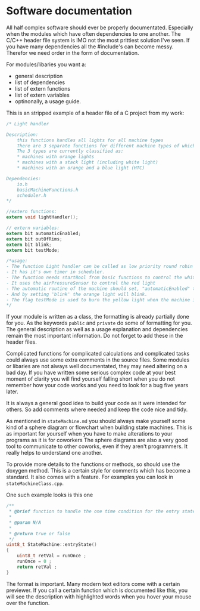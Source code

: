 # Software documentation
All half complex software should ever be properly documentated. Especially when the modules which have often dependencies to one another. The C/C++ header file system is IMO not the most prittiest solution I've seen. If you have many dependencies all the #include's can become messy. Therefor we need order in the form of documentation.

For modules/libaries you want a:
- general description
- list of dependencies 
- list of extern functions
- list of extern variables
- optinonally, a usage guide. 

This is an stripped example of a header file of a C project from my work:
```c
/* Light handler

Description:
	this functions handles all lights for all machine types
	There are 3 separate functions for different machine types of which one is compiled
	The 3 types are currently classified as: 
	* machines with orange lights
	* machines with a stack light (including white light)
	* machines with an orange and a blue light (HTC)

Dependencies:
	io.h
	basicMachineFunctions.h
	scheduler.h
*/

//extern functions:  
extern void lightHandler();

// extern variables:
extern bit automaticEnabled;
extern bit outOfRims;
extern bit blink;
extern bit testMode;

/*usage:
- The function Light handler can be called as low priority round robin task. It handles all lights for you
- It has it's own timer in scheduler. 
- The function needs startBool from basic functions to control the white light
- It uses the airPressureSensor to control the red light
- The automatic routine of the machine should set, "automaticEnabled" to turn on the green light
- And by setting 'blink' the orange light will blink.
- The flag testMode is used to burn the yellow light when the machine is in test test mode
*/
```

If your module is written as a class, the formatting is already partially done for you. As the keywords `public` and `private` do some of formatting for you. The general description as well as a usage explanation and dependencies remain the most important information. Do not forget to add these in the header files. 

Complicated functions for complicated calculations and complicated tasks could always use some extra comments in the source files. Some modules or libaries are not always well documentated, they may need altering on a bad day. If you have written some serious complex code at your best moment of clarity you will find yourself falling short when you do not remember how your code works and you need to look for a bug five years later. 

It is always a general good idea to build your code as it were intended for others. So add comments where needed and keep the code nice and tidy.

As mentioned in ```stateMachine.md``` you should always make yourself some kind of a sphere diagram or flowchart when building state machines. This is as important for yourself when you have to make alterations to your programs as it is for coworkers The sphere diagrams are also a very good tool to communicate to other coworks, even if they aren't programmers. It really helps to understand one another.

To provide more details to the functions or methods, so should use the doxygen method. This is a certain style for comments which has become a standard. It also comes with a feature. For examples you can look in ```stateMachineClass.cpp```.

One such example looks is this one
```c
/**
 * @brief function to handle the one time condition for the entry states
 *
 * @param N/A
 *
 * @return true or false
 */
uint8_t StateMachine::entryState()
{
    uint8_t retVal = runOnce ;
    runOnce = 0 ;
    return retVal ;
}
```
The format is important. Many modern text editors come with a certain previewer. If you call a certain function which is documented like this, you will see the description with highlighted words when you hover your mouse over the function.

